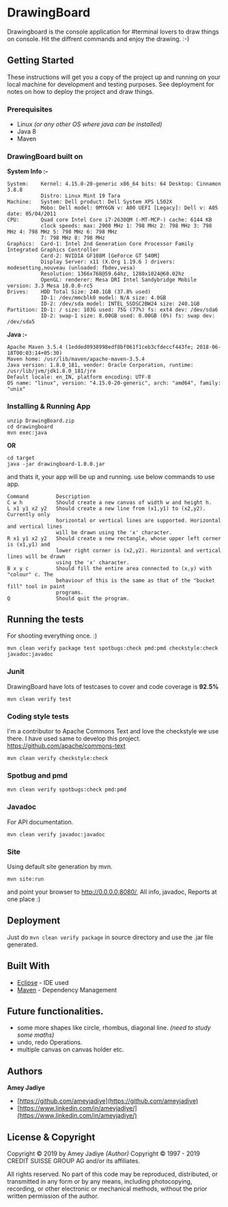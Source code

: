 # DrawingBoard

Drawingboard is the console application for #terminal lovers to draw things on console. Hit the diffrent commands and enjoy the drawing. :-)


## Getting Started

These instructions will get you a copy of the project up and running on your local machine for development and testing purposes. See deployment for notes on how to deploy the project and draw things.

### Prerequisites

* Linux _(or any other OS where java can be installed)_
* Java 8
* Maven

### DrawingBoard built on

**System Info :-**

```
System:    Kernel: 4.15.0-20-generic x86_64 bits: 64 Desktop: Cinnamon 3.8.8
           Distro: Linux Mint 19 Tara
Machine:   System: Dell product: Dell System XPS L502X
           Mobo: Dell model: 0MY6GN v: A00 UEFI [Legacy]: Dell v: A05 date: 05/04/2011
CPU:       Quad core Intel Core i7-2630QM (-MT-MCP-) cache: 6144 KB
           clock speeds: max: 2900 MHz 1: 798 MHz 2: 798 MHz 3: 798 MHz 4: 798 MHz 5: 798 MHz 6: 798 MHz
           7: 798 MHz 8: 798 MHz
Graphics:  Card-1: Intel 2nd Generation Core Processor Family Integrated Graphics Controller
           Card-2: NVIDIA GF108M [GeForce GT 540M]
           Display Server: x11 (X.Org 1.19.6 ) drivers: modesetting,nouveau (unloaded: fbdev,vesa)
           Resolution: 1366x768@59.64hz, 1280x1024@60.02hz
           OpenGL: renderer: Mesa DRI Intel Sandybridge Mobile version: 3.3 Mesa 18.0.0-rc5
Drives:    HDD Total Size: 240.1GB (37.8% used)
           ID-1: /dev/mmcblk0 model: N/A size: 4.0GB
           ID-2: /dev/sda model: INTEL_SSDSC2BW24 size: 240.1GB
Partition: ID-1: / size: 103G used: 75G (77%) fs: ext4 dev: /dev/sda6
           ID-2: swap-1 size: 8.00GB used: 0.00GB (0%) fs: swap dev: /dev/sda5
```
**Java :-**

```
Apache Maven 3.5.4 (1edded0938998edf8bf061f1ceb3cfdeccf443fe; 2018-06-18T00:03:14+05:30)
Maven home: /usr/lib/maven/apache-maven-3.5.4
Java version: 1.8.0_181, vendor: Oracle Corporation, runtime: /usr/lib/jvm/jdk1.8.0_181/jre
Default locale: en_IN, platform encoding: UTF-8
OS name: "linux", version: "4.15.0-20-generic", arch: "amd64", family: "unix"

```

### Installing & Running App

```
unzip DrawingBoard.zip
cd drawingboard
mvn exec:java

```
**OR**

```
cd target
java -jar drawingboard-1.0.0.jar
```

and thats it, your app will be up and running. use below commands to use app.

```
Command 		Description
C w h           Should create a new canvas of width w and height h.
L x1 y1 x2 y2   Should create a new line from (x1,y1) to (x2,y2). Currently only
                horizontal or vertical lines are supported. Horizontal and vertical lines
                will be drawn using the 'x' character.
R x1 y1 x2 y2   Should create a new rectangle, whose upper left corner is (x1,y1) and
                lower right corner is (x2,y2). Horizontal and vertical lines will be drawn
                using the 'x' character.
B x y c         Should fill the entire area connected to (x,y) with "colour" c. The
                behaviour of this is the same as that of the "bucket fill" tool in paint
                programs.
Q               Should quit the program.
```

## Running the tests
For shooting everything once. :)

```
mvn clean verify package test spotbugs:check pmd:pmd checkstyle:check javadoc:javadoc
```

### Junit
DrawingBoard have lots of testcases to cover and code coverage is **92.5%**
```
mvn clean verify test
```

### Coding style tests
I'm a contributor to Apache Commons Text and love the checkstyle we use there. I have used same to develop this project.
https://github.com/apache/commons-text

```
mvn clean verify checkstyle:check
```
### Spotbug and pmd
```
mvn clean verify spotbugs:check pmd:pmd
```
### Javadoc
For API documentation.
```
mvn clean verify javadoc:javadoc
```
### Site
Using default site generation by mvn.
```
mvn site:run
```
and point your browser to http://0.0.0.0:8080/, All info, javadoc, Reports at one place :)

## Deployment

Just do ```mvn clean verify package``` in source directory and use the .jar file generated.

## Built With

* [Eclipse](https://www.eclipse.org/) - IDE used
* [Maven](https://maven.apache.org/) - Dependency Management

## Future functionalities.
* some more shapes like circle, rhombus, diagonal line. _(need to study some maths)_
* undo, redo Operations.
* multiple canvas on canvas holder etc.

## Authors

**Amey Jadiye**
* [https://github.com/ameyjadiye](https://github.com/ameyjadiye)
* [https://www.linkedin.com/in/ameyjadiye/](https://www.linkedin.com/in/ameyjadiye/)

## License & Copyright

Copyright © 2019 by Amey Jadiye _(Author)_
Copyright © 1997 - 2019 CREDIT SUISSE GROUP AG and/or its affiliates.

All rights reserved. No part of this code may be reproduced, distributed, or transmitted in any form or by any means, including photocopying, recording, or other electronic or mechanical methods, without the prior written permission of the author.
